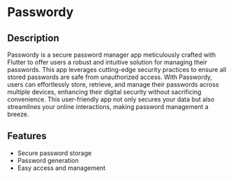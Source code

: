 # Passwordy

## Description
Passwordy is a secure password manager app meticulously crafted with Flutter to offer users a robust and intuitive solution for managing their passwords. This app leverages cutting-edge security practices to ensure all stored passwords are safe from unauthorized access. With Passwordy, users can effortlessly store, retrieve, and manage their passwords across multiple devices, enhancing their digital security without sacrificing convenience. This user-friendly app not only secures your data but also streamlines your online interactions, making password management a breeze.

## Features
- Secure password storage
- Password generation
- Easy access and management

